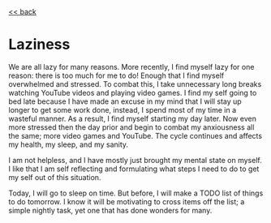 [<< back](../index.md)

# Laziness

We are all lazy for many reasons. More recently, I find myself lazy for one reason: there is too much for me to do! Enough that I find myself overwhelmed and stressed. To combat this, I take unnecessary long breaks watching YouTube videos and playing video games. I find my self going to bed late because I have made an excuse in my mind that I will stay up longer to get some work done, instead, I spend most of my time in a wasteful manner. As a result, I find myself starting my day later. Now even more stressed then the day prior and begin to combat my anxiousness all the same; more video games and YouTube. The cycle continues and affects my health, my sleep, and my sanity.

I am not helpless, and I have mostly just brought my mental state on myself. I like that I am self reflecting and formulating what steps I need to do to get my self out of this situation.

Today, I will go to sleep on time. But before, I will make a TODO list of things to do tomorrow. I know it will be motivating to cross items off the list; a simple nightly task, yet one that has done wonders for many.

